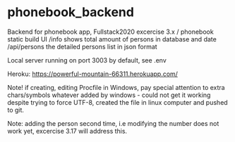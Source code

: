 # phonebook_backend
Backend for phonebook app, Fullstack2020 excercise 3.x
/               phonebook static build UI
/info           shows total amount of persons in database and date
/api/persons    the detailed persons list in json format

Local server running on port 3003 by default, see .env

Heroku:
https://powerful-mountain-66311.herokuapp.com/


Note! if creating, editing Procfile in Windows, pay special attention to extra chars/symbols whatever added by windows - could not get it working despite trying to force UTF-8, created the file in linux computer and pushed to git. 

Note: adding the person second time, i.e modifying the number does not work yet, excercise 3.17 will address this.